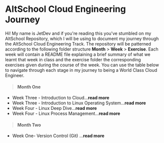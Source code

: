 # AltSchool Cloud Engineering Journey

Hi! My name is JetDev and if you're reading this you've stumbled on my AltSchool Repository, which I will be using to document my journey through the AltSchool Cloud Engineering Track.
The repository will be patterned according to the following folder structure **Month** > **Week** > **Exercise**. Each week will contain a README file explaining a brief summary of what we learnt that week in class and the exercise folder the corresponding exercises given during the course of the week. You can use the table below to navigate through each stage in my journey to being a World Class Cloud Engineer.

> #### Month One

- Week Three - Introduction to Cloud...**read more**
- Week Three - Introduction to Linux Operating System...**read more**
- Week Four - Linux Deep Dive...**read more**
- Week Four - Linux Process Management...**read more**

> #### Month Two

- Week One- Version Control (Git) ...**read more**
